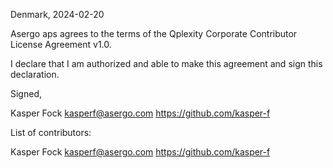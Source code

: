 Denmark, 2024-02-20

Asergo aps agrees to the terms of the Qplexity Corporate Contributor License Agreement v1.0.

I declare that I am authorized and able to make this agreement and sign this declaration.

Signed,

Kasper Fock kasperf@asergo.com https://github.com/kasper-f

List of contributors:

Kasper Fock kasperf@asergo.com https://github.com/kasper-f
